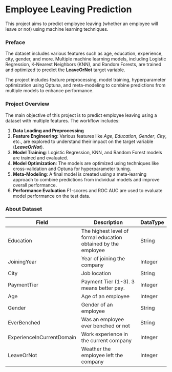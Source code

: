 # Employee Leaving Prediction

This project aims to predict employee leaving (whether an employee will leave or not) using machine learning techniques. 

### Preface

The dataset includes various features such as age, education, experience, city, gender, and more. Multiple machine learning models, including Logistic Regression, K-Nearest Neighbors (KNN), and Random Forests, are trained and optimized to predict the **LeaveOrNot** target variable.

The project includes feature preprocessing, model training, hyperparameter optimization using Optuna, and meta-modeling to combine predictions from multiple models to enhance performance.

### Project Overview

The main objective of this project is to predict employee leaving using a dataset with multiple features. The workflow includes:

1. **Data Loading and Preprocessing**
2. **Feature Engineering**: Various features like *Age*, *Education*, *Gender*, *City*, etc., are explored to understand their impact on the target variable (**_LeaveOrNot_**).
3. **Model Training**: Logistic Regression, KNN, and Random Forest models are trained and evaluated.
4. **Model Optimization**: The models are optimized using techniques like cross-validation and Optuna for hyperparameter tuning.
5. **Meta-Modeling**: A final model is created using a meta-learning approach to combine predictions from individual models and improve overall performance.
6. **Performance Evaluation** F1-scores and ROC AUC are used to evaluate model performance on the test data.

### About Dataset

| Field | Description | DataType |
|----------|----------|----------|
| Education | The highest level of formal education obtained by the employee | String |
| JoiningYear | Year of joining the company | Integer |
| City | 	Job location | String |
| PaymentTier | Payment Tier (1-3). 3 means better pay. | Integer |
| Age | Age of an employee | Integer |
| Gender | Gender of an employee | String |
| EverBenched | Was an employee ever benched or not | String |
| ExperienceInCurrentDomain | Work experience in the current company | Integer |
| LeaveOrNot	 | Weather the employee left the company | Integer |
